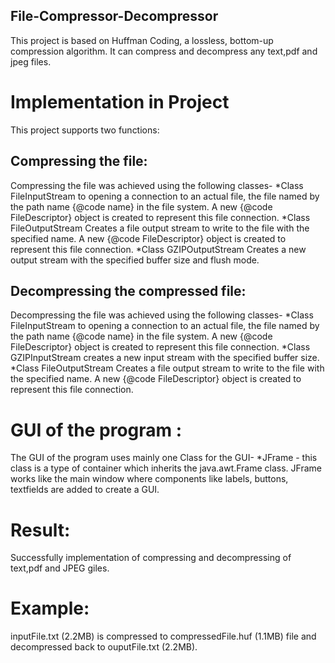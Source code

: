 ## File-Compressor-Decompressor
This project is based on Huffman Coding, a lossless, bottom-up compression algorithm. It can compress and decompress any text,pdf and jpeg files.


# Implementation in Project
This project supports two functions:

## Compressing the file: 
Compressing the file was achieved using the following classes-
*Class FileInputStream to opening a connection to an actual file, the file named by the path name {@code name} in the file system.  A new {@code FileDescriptor} object is created to represent this file connection.
*Class FileOutputStream Creates a file output stream to write to the file with the specified name. A new {@code FileDescriptor} object is created to represent this file connection.
*Class GZIPOutputStream Creates a new output stream with the specified buffer size and flush mode.

## Decompressing the compressed file: 
Decompressing the file was achieved using the following classes-
*Class FileInputStream to opening a connection to an actual file, the file named by the path name {@code name} in the file system.  A new {@code FileDescriptor} object is created to represent this file connection.
*Class GZIPInputStream creates a new input stream with the specified buffer size.
*Class FileOutputStream Creates a file output stream to write to the file with the specified name. A new {@code FileDescriptor} object is created to represent this file connection. 

# GUI of the program :
The GUI of the program uses mainly one Class for the GUI-
*JFrame - this class is a type of container which inherits the java.awt.Frame class. JFrame works like the main window where components like labels, buttons, textfields are added to create a GUI.


# Result:
Successfully implementation of compressing and decompressing of text,pdf and JPEG giles.
# Example:
inputFile.txt (2.2MB) is compressed to compressedFile.huf (1.1MB) file and decompressed back to ouputFile.txt (2.2MB).
